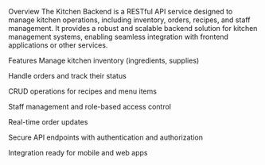 Overview
The Kitchen Backend is a RESTful API service designed to manage kitchen operations, including inventory, orders, recipes, and staff management. It provides a robust and scalable backend solution for kitchen management systems, enabling seamless integration with frontend applications or other services.

Features
Manage kitchen inventory (ingredients, supplies)

Handle orders and track their status

CRUD operations for recipes and menu items

Staff management and role-based access control

Real-time order updates

Secure API endpoints with authentication and authorization

Integration ready for mobile and web apps
